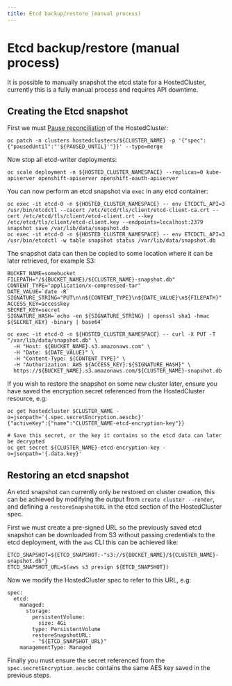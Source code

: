 ```yaml
---
title: Etcd backup/restore (manual process)
---
```


# Etcd backup/restore (manual process)

It is possible to manually snapshot the etcd state for a HostedCluster, currently this
is a fully manual process and requires API downtime.

## Creating the Etcd snapshot

First we must [Pause reconciliation](../pause-reconciliation.md) of the HostedCluster:

    oc patch -n clusters hostedclusters/${CLUSTER_NAME} -p '{"spec":{"pausedUntil":"'${PAUSED_UNTIL}'"}}' --type=merge

Now stop all etcd-writer deployments:

    oc scale deployment -n ${HOSTED_CLUSTER_NAMESPACE} --replicas=0 kube-apiserver openshift-apiserver openshift-oauth-apiserver

You can now perform an etcd snapshot via `exec` in any etcd container:

    oc exec -it etcd-0 -n ${HOSTED_CLUSTER_NAMESPACE} -- env ETCDCTL_API=3 /usr/bin/etcdctl --cacert /etc/etcd/tls/client/etcd-client-ca.crt --cert /etc/etcd/tls/client/etcd-client.crt --key /etc/etcd/tls/client/etcd-client.key --endpoints=localhost:2379 snapshot save /var/lib/data/snapshot.db
    oc exec -it etcd-0 -n ${HOSTED_CLUSTER_NAMESPACE} -- env ETCDCTL_API=3 /usr/bin/etcdctl -w table snapshot status /var/lib/data/snapshot.db

The snapshot data can then be copied to some location where it can be later retrieved, for example S3:

    BUCKET_NAME=somebucket
    FILEPATH="/${BUCKET_NAME}/${CLUSTER_NAME}-snapshot.db"
    CONTENT_TYPE="application/x-compressed-tar"
    DATE_VALUE=`date -R`
    SIGNATURE_STRING="PUT\n\n${CONTENT_TYPE}\n${DATE_VALUE}\n${FILEPATH}"
    ACCESS_KEY=accesskey
    SECRET_KEY=secret
    SIGNATURE_HASH=`echo -en ${SIGNATURE_STRING} | openssl sha1 -hmac ${SECRET_KEY} -binary | base64`

    oc exec -it etcd-0 -n ${HOSTED_CLUSTER_NAMESPACE} -- curl -X PUT -T "/var/lib/data/snapshot.db" \
      -H "Host: ${BUCKET_NAME}.s3.amazonaws.com" \
      -H "Date: ${DATE_VALUE}" \
      -H "Content-Type: ${CONTENT_TYPE}" \
      -H "Authorization: AWS ${ACCESS_KEY}:${SIGNATURE_HASH}" \
      https://${BUCKET_NAME}.s3.amazonaws.com/${CLUSTER_NAME}-snapshot.db

If you wish to restore the snapshot on some new cluster later, ensure you have saved the encryption secret referenced from the HostedCluster resource, e.g:

    oc get hostedcluster $CLUSTER_NAME -o=jsonpath='{.spec.secretEncryption.aescbc}'
    {"activeKey":{"name":"CLUSTER_NAME-etcd-encryption-key"}}

    # Save this secret, or the key it contains so the etcd data can later be decrypted
    oc get secret ${CLUSTER_NAME}-etcd-encryption-key -o=jsonpath='{.data.key}'

## Restoring an etcd snapshot

An etcd snapshot can currently only be restored on cluster creation, this can be
achieved by modifying the output from `create cluster --render`, and defining a
`restoreSnapshotURL` in the etcd section of the HostedCluster spec.

First we must create a pre-signed URL so the previously saved etcd snapshot
can be downloaded from S3 without passing credentials to the etcd deployment,
with the `aws` CLI this can be achieved like:

    ETCD_SNAPSHOT=${ETCD_SNAPSHOT:-"s3://${BUCKET_NAME}/${CLUSTER_NAME}-snapshot.db"}
    ETCD_SNAPSHOT_URL=$(aws s3 presign ${ETCD_SNAPSHOT})

Now we modify the HostedCluster spec to refer to this URL, e.g:

    spec:
      etcd:
        managed:
          storage:
            persistentVolume:
              size: 4Gi
            type: PersistentVolume
            restoreSnapshotURL:
            - "${ETCD_SNAPSHOT_URL}"
        managementType: Managed

Finally you must ensure the secret referenced from the `spec.secretEncryption.aescbc` contains
the same AES key saved in the previous steps.
